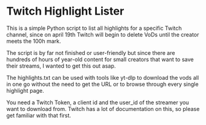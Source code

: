 # Twitch Highlight Lister

This is a simple Python script to list all highlights for a specific Twitch channel, since on april 19th Twitch will begin to delete VoDs until the creator meets the 100h mark.

The script is by far not finished or user-friendly but since there are hundreds of hours of year-old content for small creators that want to save their streams, I wanted to get this out asap. 

The highlights.txt can be used with tools like yt-dlp to download the vods all in one go without the need to get the URL or to browse through every single highlight page.

You need a Twitch Token, a client id and the user_id of the streamer you want to download from. Twitch has a lot of documentation on this, so please get familiar with that first.
